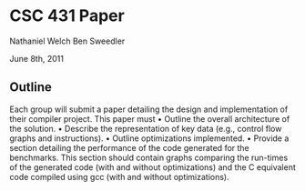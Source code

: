 # CSC 431 Paper

Nathaniel Welch
Ben Sweedler

June 8th, 2011


## Outline

Each group will submit a paper detailing the design and implementation of their compiler project.
This paper must
• Outline the overall architecture of the solution.
• Describe the representation of key data (e.g., control flow graphs and instructions).
• Outline optimizations implemented.
• Provide a section detailing the performance of the code generated for the benchmarks. This section should
  contain graphs comparing the run-times of the generated code (with and without optimizations) and the
  C equivalent code compiled using gcc (with and without optimizations).

